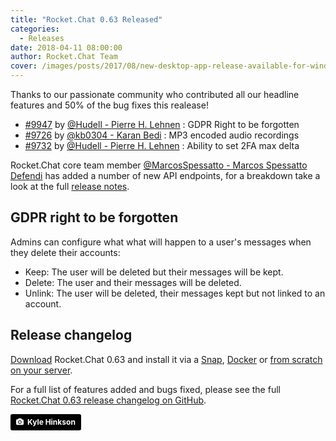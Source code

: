 ```yaml
---
title: "Rocket.Chat 0.63 Released"
categories:
  - Releases
date: 2018-04-11 08:00:00
author: Rocket.Chat Team
cover: /images/posts/2017/08/new-desktop-app-release-available-for-windows-linux-and-macos/cover-desktop-release.jpg
---
```


Thanks to our passionate community who contributed all our headline features and 50% of the bug
fixes this realease!

<ul>
  <li>
    <a target="_blank" href="https://github.com/RocketChat/Rocket.Chat/pull/9947">#9947</a> by
    <a target="_blank" href="https://github.com/Hudell">@Hudell - Pierre H. Lehnen</a>
    : GDPR Right to be forgotten
  </li>
  <li>
    <a target="_blank" href="https://github.com/RocketChat/Rocket.Chat/pull/9726">#9726</a> by
    <a target="_blank" href="https://github.com/kb0304">@kb0304 - Karan Bedi</a>
    : MP3 encoded audio recordings
  </li>
  <li>
    <a target="_blank" href="https://github.com/RocketChat/Rocket.Chat/pull/9732">#9732</a> by
    <a target="_blank" href="https://github.com/Hudell">@Hudell - Pierre H. Lehnen</a>
    : Ability to set 2FA max delta
  </li>
</ul>

Rocket.Chat core team member
<a target="_blank" href="https://github.com/MarcosSpessatto">@MarcosSpessatto - Marcos Spessatto Defendi</a>
has added a number of new API endpoints, for a breakdown take a look at the full
[release notes](https://github.com/RocketChat/Rocket.Chat/releases/tag/0.63.0).

## GDPR right to be forgotten

Admins can configure what what will happen to a user's messages when they delete their accounts:

- Keep: The user will be deleted but their messages will be kept.
- Delete: The user and their messages will be deleted.
- Unlink: The user will be deleted, their messages kept but not linked to an account.

## Release changelog

[Download](/download) Rocket.Chat 0.63 and install it via a
[Snap](https://rocket.chat/docs/installation/manual-installation/ubuntu/),
[Docker](https://rocket.chat/docs/installation/docker-containers/) or
[from scratch on your server](https://rocket.chat/docs/installation/manual-installation/).

For a full list of features added and bugs fixed, please see the full [Rocket.Chat 0.63 release changelog on GitHub](https://github.com/RocketChat/Rocket.Chat/releases/tag/0.63.0).

<a style="background-color:black;color:white;text-decoration:none;padding:4px 6px;font-family:-apple-system, BlinkMacSystemFont, &quot;San Francisco&quot;, &quot;Helvetica Neue&quot;, Helvetica, Ubuntu, Roboto, Noto, &quot;Segoe UI&quot;, Arial, sans-serif;font-size:12px;font-weight:bold;line-height:1.2;display:inline-block;border-radius:3px;" href="https://unsplash.com/@kajhinkson?utm_medium=referral&amp;utm_campaign=photographer-credit&amp;utm_content=creditBadge" target="_blank" rel="noopener noreferrer" title="Download free do whatever you want high-resolution photos from Kyle Hinkson"><span style="display:inline-block;padding:2px 3px;"><svg xmlns="http://www.w3.org/2000/svg" style="height:12px;width:auto;position:relative;vertical-align:middle;top:-1px;fill:white;" viewBox="0 0 32 32"><title>unsplash-logo</title><path d="M20.8 18.1c0 2.7-2.2 4.8-4.8 4.8s-4.8-2.1-4.8-4.8c0-2.7 2.2-4.8 4.8-4.8 2.7.1 4.8 2.2 4.8 4.8zm11.2-7.4v14.9c0 2.3-1.9 4.3-4.3 4.3h-23.4c-2.4 0-4.3-1.9-4.3-4.3v-15c0-2.3 1.9-4.3 4.3-4.3h3.7l.8-2.3c.4-1.1 1.7-2 2.9-2h8.6c1.2 0 2.5.9 2.9 2l.8 2.4h3.7c2.4 0 4.3 1.9 4.3 4.3zm-8.6 7.5c0-4.1-3.3-7.5-7.5-7.5-4.1 0-7.5 3.4-7.5 7.5s3.3 7.5 7.5 7.5c4.2-.1 7.5-3.4 7.5-7.5z"></path></svg></span><span style="display:inline-block;padding:2px 3px;">Kyle Hinkson</span></a>
